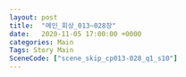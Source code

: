 ```yaml
---
layout: post
title:  "메인_회상_013~028장"
date:   2020-11-05 17:00:00 +0000
categories: Main
Tags: Story Main
SceneCode: ["scene_skip_cp013-028_q1_s10"]
---
```

